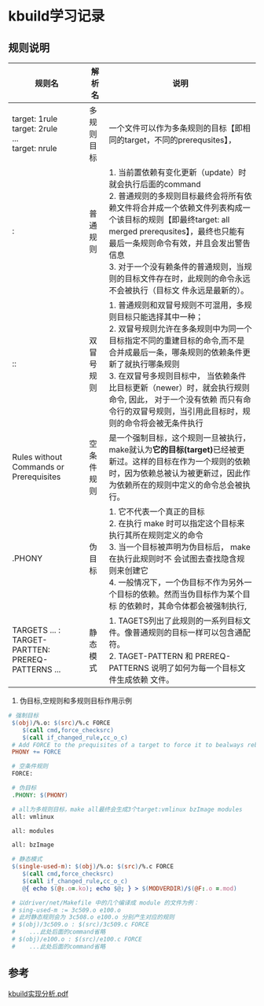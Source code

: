# kbuild学习记录
## 规则说明
|规则名|解析名|说明
|-|-|-|
|target: 1rule<br>target: 2rule<br>...<br>target: nrule|多规则目标|一个文件可以作为多条规则的目标【即相同的target，不同的prerequsites】，
|:|普通规则| 1. 当前置依赖有变化更新（update）时就会执行后面的command<br> 2. 普通规则的多规则目标最终会将所有依赖文件将合并成一个依赖文件列表构成一个该目标的规则【即最终target: all merged prerequsites】，最终也只能有最后一条规则命令有效，并且会发出警告信息<br>3. 对于一个没有赖条件的普通规则，当规则的目标文件存在时，此规则的命令永远不会被执行（目标文 件永远是最新的）。
|::|双冒号规则| 1. 普通规则和双冒号规则不可混用，多规则目标只能选择其中一种；<br>2. 双冒号规则允许在多条规则中为同一个目标指定不同的重建目标的命令,而不是合并成最后一条，哪条规则的依赖条件更新了就执行哪条规则  <br>3. 在双冒号多规则目标中， 当依赖条件比目标更新（newer）时，就会执行规则命令, 因此， 对于一个没有依赖 而只有命令行的双冒号规则，当引用此目标时，规则的命令将会被无条件执行
|Rules without Commands or Prerequisites|空条件规则| 是一个强制目标，这个规则一旦被执行， make就认为<b>它的目标(target)</b>已经被更新过。这样的目标在作为一个规则的依赖时，因为依赖总被认为被更新过，因此作为依赖所在的规则中定义的命令总会被执行。 
|.PHONY|伪目标| 1. 它不代表一个真正的目标<br>2. 在执行 make 时可以指定这个目标来执行其所在规则定义的命令<br>3. 当一个目标被声明为伪目标后， make 在执行此规则时不 会试图去查找隐含规则来创建它<br>4. 一般情况下，一个伪目标不作为另外一个目标的依赖。然而当伪目标作为某个目标 的依赖时，其命令体都会被强制执行,
|TARGETS ... : TARGET-PARTTEN: PREREQ-PATTERNS ...|静态模式|1. TAGETS列出了此规则的一系列目标文件。像普通规则的目标一样可以包含通配 符。<br>2. TAGET-PATTERN 和 PREREQ-PATTERNS 说明了如何为每一个目标文件生成依赖 文件。 

1. 伪目标,空规则和多规则目标作用示例
```makefile
# 强制目标
 $(obj)/%.o: $(src)/%.c FORCE
    $(call cmd,force_checksrc)
    $(call if_changed_rule,cc_o_c)
 # Add FORCE to the prequisites of a target to force it to bealways rebuilt.
 PHONY += FORCE

 # 空条件规则
 FORCE:

 # 伪目标
 .PHONY: $(PHONY)

 # all为多规则目标，make all最终会生成3个target:vmlinux bzImage modules
 all: vmlinux

 all: modules

 all: bzImage

 # 静态模式
 $(single-used-m): $(obj)/%.o: $(src)/%.c FORCE
    $(call cmd,force_checksrc)
    $(call if_changed_rule,cc_o_c)
    @{ echo $(@:.o=.ko); echo $@; } > $(MODVERDIR)/$(@F:.o =.mod)

 # 以driver/net/Makefile 中的几个编译成 module 的文件为例： 
 # sing-used-m := 3c509.o e100.o 
 # 此时静态规则会为 3c508.o e100.o 分别产生对应的规则
 # $(obj)/3c509.o : $(src)/3c509.c FORCE 
 #    ...此处后面的command省略
 # $(obj)/e100.o : $(src)/e100.c FORCE
 #    ...此处后面的command省略

```

## 参考
[kbuild实现分析.pdf](./kbuild%E5%AE%9E%E7%8E%B0%E5%88%86%E6%9E%90.pdf)
